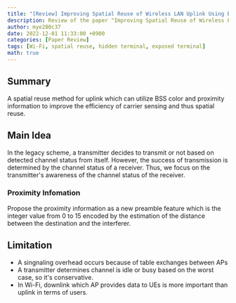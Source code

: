```yaml
---
title: "[Review] Improving Spatial Reuse of Wireless LAN Uplink Using BSS Color and Proximity Information"
description: Review of the paper "Improving Spatial Reuse of Wireless LAN Uplink Using BSS Color and Proximity Information"
author: mye280c37
date: 2022-12-01 11:33:00 +0900
categories: [Paper Review]
tags: [Wi-Fi, spatial reuse, hidden terminal, exposed terminal]
math: true
---
```


## Summary
A spatial reuse method for uplink which can utilize BSS color and proximity information to improve the efficiency of carrier sensing and thus spatial reuse. 

## Main Idea
In the legacy scheme, a transmitter decides to transmit or not based on detected channel status from itself. However, the success of transmission is determined by the channel status of a receiver. Thus, we focus on the transmitter's awareness of the channel status of the receiver.

### Proximity Infomation
Propose the proximity information as a new preamble feature which is the integer value from 0 to 15 encoded by the estimation of the distance between the destination and the interferer.

## Limitation
* A singnaling overhead occurs because of table exchanges between APs
* A transmitter determines channel is idle or busy based on the worst case, so it's conservative.
* In Wi-Fi, downlink which AP provides data to UEs is more important than uplink in terms of users.